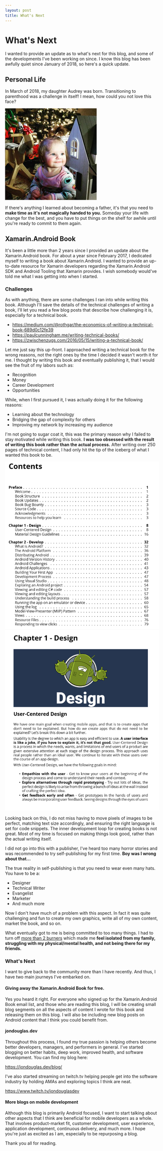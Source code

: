 ```yaml
---
layout: post
title: What's Next
---
```


# What's Next

I wanted to provide an update as to what's next for this blog, and some of the developments I've been working on since. I know this blog has been awfully quiet since January of 2018, so here's a quick update.

## Personal Life

In March of 2018, my daughter Audrey was born. Transitioning to parenthood was a challenge in itself! I mean, how could you not love this face?

![](/Images/audrey.jpg)

If there's anything I learned about becoming a father, it's that you need to **make time as it's not magically handed to you.** Someday your life with change for the best, and you have to put things on the shelf for awhile until you're ready to commit to them again.

## Xamarin.Android Book

It's been a little more than 2 years since I provided an update about the Xamarin.Android book. For about a year since February 2017, I dedicated myself to writing a book about Xamarin.Android. I wanted to provide an up-to-date resource for Xamarin developers regarding the Xamarin.Android SDK and Android Tooling that Xamarin provides. I wish somebody would've told me what I was getting into when I started. 

### Challenges

As with anything, there are some challenges I ran into while writing this book. Although I'll save the details of the technical challenges of writing a book, I'll let you read a few blog posts that describe how challenging it is, especially for a technical book.

- https://medium.com/@rothgar/the-economics-of-writing-a-technical-book-689d0c12fe39
- https://paulcunningham.me/writing-technical-books/
- https://zwischenzugs.com/2016/05/15/writing-a-technical-book/

Let me just say this up-front. I approached writing a technical book for the wrong reasons, not the right ones by the time I decided it wasn't worth it for me. I thought by writing this book and eventually publishing it, that I would see the fruit of my labors such as:

- Recognition
- Money
- Career Development
- Opportunities

While, when I first pursued it, I was actually doing it for the following reasons:

- Learning about the technology
- Bridging the gap of complexity for others
- Improving my network by increasing my audience

I'm not going to sugar coat it, this was the primary reason why I failed to stay motivated while writing this book. **I was too obsessed with the result of writing this book rather than the actual process.** After writing over 250 pages of technical content, I had only hit the tip of the iceberg of what I wanted this book to be.

![](/Images/xabook-toc.png)
![](/Images/chapter1.png)

Looking back on this, I do not miss having to move pixels of images to be perfect, matching text size accordingly, and ensuring the right language is set for code snippets. The inner development loop for creating books is not great. Most of my time is focused on making things look good, rather than the actual writing itself. 

I did not go into this with a publisher, I've heard too many horror stories and was recommended to try self-publishing for my first time. **Boy was I wrong about that...**

The true reality in self-publishing is that you need to wear even many hats. You have to be a:

- Designer
- Technical Writer
- Evangelist
- Marketer
- And much more

Now I don't have much of a problem with this aspect. In fact it was quite challenging and fun to create my own graphics, write all of my own content, market the book, and so on. 

What eventually got to me is being committed to too many things. I had to turn off [more than 2 burners](https://jamesclear.com/four-burners-theory) which made me **feel isolated from my family, struggling with my physical/mental health, and not being there for my friends.**

### What's Next

I want to give back to the community more than I have recently. And thus, I have two main journeys I've embarked on.

#### Giving away the Xamarin.Android Book for free.

Yes you heard it right. For everyone who signed up for the Xamarin.Android Book email list, and those who are reading this blog, I will be creating small blog segments on all the aspects of content I wrote for this book and releasing them on this blog. I will also be including new blog posts on Android content that I think you could benefit from.

#### jondouglas.dev

Throughout this process, I found my true passion is helping others become better developers, managers, and performers in general. I've started blogging on better habits, deep work, improved health, and software development. You can find my blog here:

https://jondouglas.dev/blog/

I've also started streaming on twitch.tv helping people get into the software industry by holding AMAs and exploring topics I think are neat.

https://www.twitch.tv/jondouglasdev

#### More blogs on mobile development

Although this blog is primarily Android focused, I want to start talking about other aspects that I think are beneficial for mobile developers as a whole. That involves product-market fit, customer development, user experience, application development, continuous delivery, and much more. I hope you're just as excited as I am, especially to be repurposing a blog.

Thank you all for reading.
